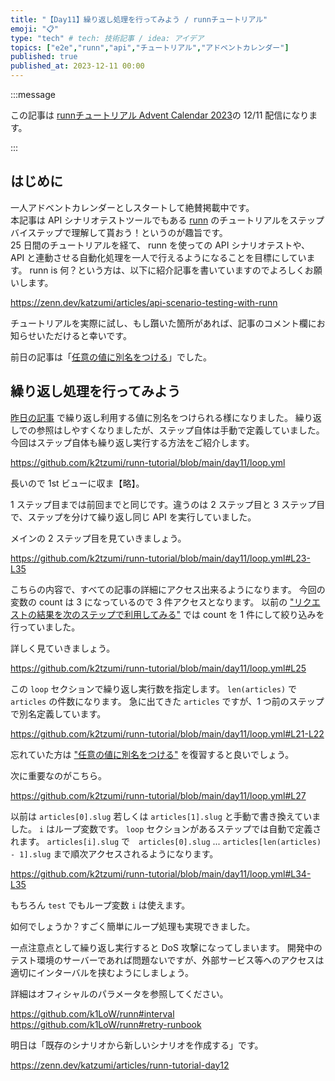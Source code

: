 ```yaml
---
title: "【Day11】繰り返し処理を行ってみよう / runnチュートリアル"
emoji: "📋"
type: "tech" # tech: 技術記事 / idea: アイデア
topics: ["e2e","runn","api","チュートリアル","アドベントカレンダー"]
published: true
published_at: 2023-12-11 00:00
---
```


:::message

この記事は [runnチュートリアル Advent Calendar 2023](https://qiita.com/advent-calendar/2023/runn-tutorial)の 12/11 配信になります。

:::

## はじめに

一人アドベントカレンダーとしスタートして絶賛掲載中です。  
本記事は API シナリオテストツールでもある [runn](https://github.com/k1LoW/runn) のチュートリアルをステップバイステップで理解して貰おう！というのが趣旨です。  
25 日間のチュートリアルを経て、 runn を使っての API シナリオテストや、 API と連動させる自動化処理を一人で行えるようになることを目標にしています。 
runn is 何？という方は、以下に紹介記事を書いていますのでよろしくお願いします。

https://zenn.dev/katzumi/articles/api-scenario-testing-with-runn

チュートリアルを実際に試し、もし躓いた箇所があれば、記事のコメント欄にお知らせいただけると幸いです。

前日の記事は「[任意の値に別名をつける](https://zenn.dev/katzumi/articles/runn-tutorial-day10)」でした。

## 繰り返し処理を行ってみよう

[昨日の記事](https://zenn.dev/katzumi/articles/runn-tutorial-day10) で繰り返し利用する値に別名をつけられる様になりました。 
繰り返しでの参照はしやすくなりましたが、ステップ自体は手動で定義していました。今回はステップ自体も繰り返し実行する方法をご紹介します。


https://github.com/k2tzumi/runn-tutorial/blob/main/day11/loop.yml

長いので 1st ビューに収ま【略】。

1 ステップ目までは前回までと同じです。違うのは 2 ステップ目と 3 ステップ目で、ステップを分けて繰り返し同じ API を実行していました。

メインの 2 ステップ目を見ていきましょう。

https://github.com/k2tzumi/runn-tutorial/blob/main/day11/loop.yml#L23-L35

こちらの内容で、すべての記事の詳細にアクセス出来るようになります。
今回の変数の count は 3 になっているので 3 件アクセスとなります。
以前の ["リクエストの結果を次のステップで利用してみる"](https://zenn.dev/katzumi/articles/runn-tutorial-day08) では count を 1 件にして絞り込みを行っていました。

詳しく見ていきましょう。

https://github.com/k2tzumi/runn-tutorial/blob/main/day11/loop.yml#L25

この `loop` セクションで繰り返し実行数を指定します。
`len(articles)` で `articles` の件数になります。
急に出てきた `articles` ですが、1 つ前のステップで別名定義しています。

https://github.com/k2tzumi/runn-tutorial/blob/main/day11/loop.yml#L21-L22

忘れていた方は ["任意の値に別名をつける"](https://zenn.dev/katzumi/articles/runn-tutorial-day10) を復習すると良いでしょう。

次に重要なのがこちら。

https://github.com/k2tzumi/runn-tutorial/blob/main/day11/loop.yml#L27

以前は `articles[0].slug` 若しくは `articles[1].slug` と手動で書き換えていました。
`i` はループ変数です。 `loop` セクションがあるステップでは自動で定義されます。
`articles[i].slug` で　`articles[0].slug` ... `articles[len(articles) - 1].slug` まで順次アクセスされるようになります。

https://github.com/k2tzumi/runn-tutorial/blob/main/day11/loop.yml#L34-L35

もちろん `test` でもループ変数 `i` は使えます。

如何でしょうか？すごく簡単にループ処理も実現できました。

一点注意点として繰り返し実行すると DoS 攻撃になってしまいます。
開発中のテスト環境のサーバーであれば問題ないですが、外部サービス等へのアクセスは適切にインターバルを挟むようにしましょう。

詳細はオフィシャルのパラメータを参照してください。

https://github.com/k1LoW/runn#interval
https://github.com/k1LoW/runn#retry-runbook

明日は「既存のシナリオから新しいシナリオを作成する」です。

https://zenn.dev/katzumi/articles/runn-tutorial-day12
